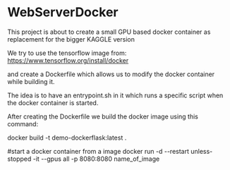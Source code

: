 # WebServerDocker

This project is about to create a small GPU based docker container as replacement for the bigger KAGGLE version

We try to use the tensorflow image from: https://www.tensorflow.org/install/docker

and create a Dockerfile which allows us to modify the docker container while building it.

The idea is to have an entrypoint.sh in it which runs a specific script when the docker container is started.

After creating the Dockerfile we build the docker image using this command:

docker build -t demo-dockerflask:latest .


#start a docker container from a image
docker run -d --restart unless-stopped -it --gpus all -p 8080:8080 name_of_image
